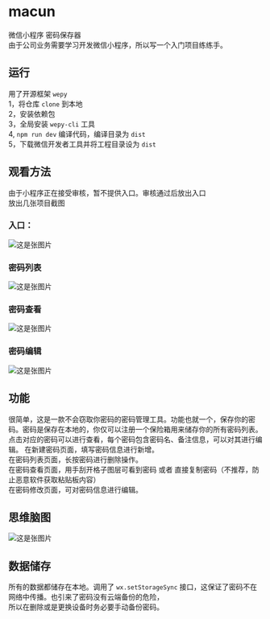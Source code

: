 # macun
微信小程序 密码保存器  
由于公司业务需要学习开发微信小程序，所以写一个入门项目练练手。  
## 运行    
用了开源框架 `wepy`  
1，将仓库 `clone` 到本地  
2，安装依赖包  
3，全局安装 `wepy-cli` 工具  
4, `npm run dev` 编译代码，编译目录为 `dist`  
5，下载微信开发者工具并将工程目录设为 `dist`    
##  观看方法  
由于小程序正在接受审核，暂不提供入口。审核通过后放出入口  
放出几张项目截图  
### 入口：
![这是张图片](./readImg/1.png)  
### 密码列表
![这是张图片](./readImg/2.jpg)  
### 密码查看  
![这是张图片](./readImg/3.jpg)  
### 密码编辑  
![这是张图片](./readImg/4.jpg)   
##  功能  
很简单，这是一款不会窃取你密码的密码管理工具。功能也就一个，保存你的密码。密码是保存在本地的，你仅可以注册一个保险箱用来储存你的所有密码列表。  
点击对应的密码可以进行查看，每个密码包含密码名、备注信息，可以对其进行编辑。 
在新建密码页面，填写密码信息进行新增。  
在密码列表页面，长按密码进行删除操作。  
在密码查看页面，用手刮开格子图层可看到密码 或者 直接复制密码（不推荐，防止恶意软件获取粘贴板内容）  
在密码修改页面，可对密码信息进行编辑。  
## 思维脑图
![这是张图片](./readImg/mark.png)  
## 数据储存  
所有的数据都储存在本地。调用了 `wx.setStorageSync` 接口，这保证了密码不在网络中传播。也引来了密码没有云端备份的危险，  
所以在删除或是更换设备时务必要手动备份密码。  


